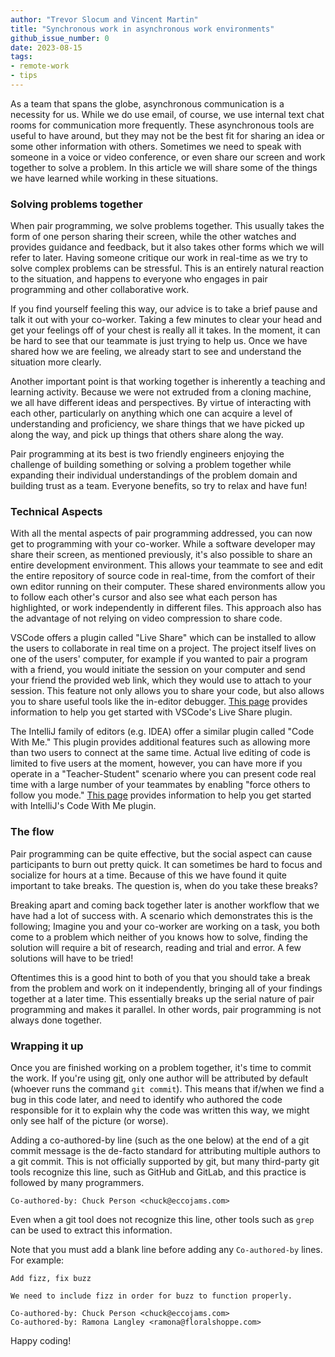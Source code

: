 ```yaml
---
author: "Trevor Slocum and Vincent Martin"
title: "Synchronous work in asynchronous work environments"
github_issue_number: 0
date: 2023-08-15
tags:
- remote-work
- tips
---
```


<!-- TODO photo -->

As a team that spans the globe, asynchronous communication is a necessity for
us. While we do use email, of course, we use internal text chat rooms for
communication more frequently. These asynchronous tools are useful to have
around, but they may not be the best fit for sharing an idea or some other
information with others. Sometimes we need to speak with someone in a voice or
video conference, or even share our screen and work together to solve a problem.
In this article we will share some of the things we have learned while working
in these situations.

### Solving problems together

When pair programming, we solve problems together. This usually takes the form
of one person sharing their screen, while the other watches and provides
guidance and feedback, but it also takes other forms which we will refer to
later. Having someone critique our work in real-time as we try to solve complex
problems can be stressful. This is an entirely natural reaction to the situation,
and happens to everyone who engages in pair programming and other collaborative work.

If you find yourself feeling this way, our advice is to take a brief pause and
talk it out with your co-worker. Taking a few minutes to clear your head and
get your feelings off of your chest is really all it takes. In the moment, it
can be hard to see that our teammate is just trying to help us. Once we have
shared how we are feeling, we already start to see and understand the situation
more clearly.

Another important point is that working together is inherently a teaching and
learning activity. Because we were not extruded from a cloning machine, we all
have different ideas and perspectives. By virtue of interacting with each other,
particularly on anything which one can acquire a level of understanding and
proficiency, we share things that we have picked up along the way, and pick up
things that others share along the way.

Pair programming at its best is two friendly engineers enjoying the challenge
of building something or solving a problem together while expanding their
individual understandings of the problem domain and building trust as a team.
Everyone benefits, so try to relax and have fun!

### Technical Aspects

With all the mental aspects of pair programming addressed, you can now get to
programming with your co-worker. While a software developer may share their
screen, as mentioned previously, it's also possible to share an entire
development environment. This allows your teammate to see and edit the entire
repository of source code in real-time, from the comfort of their own editor
running on their computer. These shared environments allow you to follow each
other's cursor and also see what each person has highlighted, or work
independently in different files. This approach also has the advantage of not
relying on video compression to share code.

VSCode offers a plugin called "Live Share" which can be installed to allow the
users to collaborate in real time on a project. The project itself lives on
one of the users' computer, for example if you wanted to pair a program with a
friend, you would initiate the session on your computer and send your friend
the provided web link, which they would use to attach to your session. This
feature not only allows you to share your code, but also allows you to share
useful tools like the in-editor debugger. [This page](https://code.visualstudio.com/learn/collaboration/live-share)
provides information to help you get started with VSCode's Live Share plugin.

The IntelliJ family of editors (e.g. IDEA) offer a similar plugin called "Code
With Me." This plugin provides additional features such as allowing more than
two users to connect at the same time. Actual live editing of code is limited
to five users at the moment, however, you can have more if you operate in a
"Teacher-Student" scenario where you can present code real time with a large
number of your teammates by enabling "force others to follow you mode."
[This page](https://www.jetbrains.com/help/idea/code-with-me.html) provides
information to help you get started with IntelliJ's Code With Me plugin.

### The flow

Pair programming can be quite effective, but the social aspect can cause
participants to burn out pretty quick. It can sometimes be hard to focus and
socialize for hours at a time. Because of this we have found it quite
important to take breaks. The question is, when do you take these breaks?

Breaking apart and coming back together later is another workflow that we have
had a lot of success with. A scenario which demonstrates this is the following;
Imagine you and your co-worker are working on a task, you both come to a problem
which neither of you knows how to solve, finding the solution will require a bit
of research, reading and trial and error. A few solutions will have to be tried!

Oftentimes this is a good hint to both of you that you should take a break from
the problem and work on it independently, bringing all of your findings together
at a later time. This essentially breaks up the serial nature of pair programming
and makes it parallel. In other words, pair programming is not always done together.

### Wrapping it up

Once you are finished working on a problem together, it's time to commit the work.
If you're using [git](https://git-scm.com), only one author will be attributed by
default (whoever runs the command `git commit`). This means that if/when we find
a bug in this code later, and need to identify who authored the code responsible
for it to explain why the code was written this way, we might only see half of
the picture (or worse).

Adding a co-authored-by line (such as the one below) at the end of a git commit
message is the de-facto standard for attributing multiple authors to a git commit.
This is not officially supported by git, but many third-party git tools recognize
this line, such as GitHub and GitLab, and this practice is followed by many programmers.

```
Co-authored-by: Chuck Person <chuck@eccojams.com>
```

Even when a git tool does not recognize this line, other tools such as `grep`
can be used to extract this information.

Note that you must add a blank line before adding any `Co-authored-by` lines. For example:

```
Add fizz, fix buzz

We need to include fizz in order for buzz to function properly.

Co-authored-by: Chuck Person <chuck@eccojams.com>
Co-authored-by: Ramona Langley <ramona@floralshoppe.com>
```

Happy coding!
